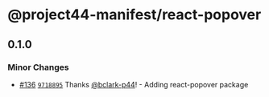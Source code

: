# @project44-manifest/react-popover

## 0.1.0

### Minor Changes

- [#136](https://github.com/project44/manifest/pull/136)
  [`9718895`](https://github.com/project44/manifest/commit/97188953e57ef1500477cd9ce9b872a94cc907dc)
  Thanks [@bclark-p44](https://github.com/bclark-p44)! - Adding react-popover package
